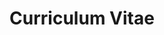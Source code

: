 ---
layout: cv
title: Curriculum Vitae

personal_info:
  name: Rafael Novais
  role: Software Engineer
  location: Portugal / WorldWide (Remote)
  email: rafa@rafaelnovais.dev
  phone: (+351) 934 463 751
  linkedin: https://www.linkedin.com/in/rafael-nov

introduction:
 - I'm a curious and detail-oriented engineer who thrives on understanding how things work under the hood. I'm looking for a role where I can grow my skills and apply my problem-solving mindset in a hands-on technical environment.


experience:

  - company: Continental Engineering Services
    role: Software Engineer (Automation & Tools)
    period: September 2022 - February 2025
    duration: 2 years 5 months
    responsibilities:
      - Support of CI processes like SiL, unit testing, and static code analysis.
      - Setup & maintain a Jenkins server.
      - Setup & maintain a Prometheus/Grafana monitoring system. 
      - Maintain pool of Windows testing machines.
      - Development of Tools, GUIs, Scripts, etc.

  - company: Accenture Portugal
    role: Software Engineer (Big Data)
    period: June 2021 - March 2022
    duration: 10 months
    responsibilities:
      - Developing ETL pipelines, SQL queries, application features, and incident investigation.

  - company: Euronext
    role: Service Operations Analyst
    period: September 2019 - March 2020
    duration: 7 months
    location: Porto e Região, Portugal
    responsibilities:
      - Support position involved in monitoring, troubleshooting, triage, and follow-up of incidents in the production and user acceptance testing environments.
      - Ensuring day-to-day operations ran smoothly, fulfilling user requests, and carrying out routine operational tasks.

education:

  - degree: Bachelor's degree in Computer Science
    school: Faculdade de Ciências da Universidade do Porto
    period: 2015 - 2020

skills:
  - section: Scripting & Programming
    items:
      - name: Python
        level: 4
      - name: Bash
        level: 3
      - name: PowerShell
        level: 3
      - name: Java
        level: 3
      - name: C (Programming Language)
        level: 2
      - name: MATLAB
        level: 2

  - section: CI/CD
    items:
      - name: Jenkins
        level: 4
      - name: GitHub
        level: 3
      - name: Git
        level: 3
      - name: Maven
        level: 1
      - name: Gradle
        level: 1

  - section: Container Orchestration
    items:
      - name: Docker
        level: 2
      - name: Kubernetes
        level: 2

  - section: Operating Systems
    items:
      - name: Linux
        level: 3
      - name: Ubuntu
        level: 3
      - name: Windows
        level: 3

  - section: Infrastructure & Cloud
    items:
      - name: Amazon Web Services (AWS)
        level: 2
      - name: Google Cloud Platform (GCP)
        level: 2
      - name: Terraform
        level: 1
        
  - section: Monitoring & Logging
    items:
      - name: Grafana
        level: 3
      - name: Prometheus
        level: 3
      - name: Nagios
        level: 2

  - section: Databases
    items:
      - name: SQL
        level: 3
      - name: Google BigQuery
        level: 2
      - name: Google Cloud Dataflow
        level: 2
      - name: Google Cloud Pub/Sub
        level: 2

languages:
  - name: Portuguese
    level: Native
  - name: English
    level: Full Professional
  - name: Spanish
    level: Limited Working

---